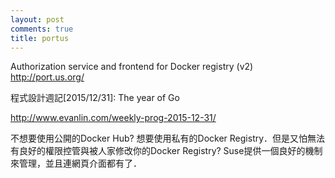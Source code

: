 ```yaml
---
layout: post
comments: true
title: portus
---
```


Authorization service and frontend for Docker registry (v2) http://port.us.org/

程式設計週記[2015/12/31]: The year of Go

http://www.evanlin.com/weekly-prog-2015-12-31/



不想要使用公開的Docker Hub? 想要使用私有的Docker Registry．但是又怕無法有良好的權限控管與被人家修改你的Docker Registry? Suse提供一個良好的機制來管理，並且連網頁介面都有了．


